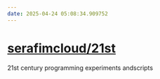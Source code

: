 ```yaml
---
date: 2025-04-24 05:08:34.909752
---
```


# [serafimcloud/21st](https://github.com/serafimcloud/21st)

21st century programming experiments andscripts